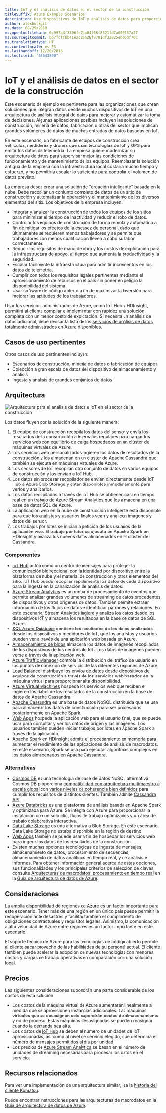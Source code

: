 ```yaml
---
title: IoT y el análisis de datos en el sector de la construcción
titleSuffix: Azure Example Scenarios
description: Use dispositivos de IoT y análisis de datos para proporcionar una administración y un funcionamiento integral de proyectos de construcción.
author: alexbuckgit
ms.date: 08/29/2018
ms.openlocfilehash: 6c997a4f3396fe7ba04f68f8521fd7a006937a27
ms.sourcegitcommit: bb7fcffbb41e2c26a26f8781df32825eb60df70c
ms.translationtype: HT
ms.contentlocale: es-ES
ms.lasthandoff: 12/20/2018
ms.locfileid: "53643890"
---
```

# <a name="iot-and-data-analytics-in-the-construction-industry"></a>IoT y el análisis de datos en el sector de la construcción

Este escenario de ejemplo es pertinente para las organizaciones que crean soluciones que integran datos desde muchos dispositivos de IoT en una arquitectura de análisis integral de datos para mejorar y automatizar la toma de decisiones. Algunas aplicaciones posibles incluyen las soluciones de construcción, minería de datos, fabricación u otras del sector que implican grandes volúmenes de datos de muchas entradas de datos basadas en IoT.

En este escenario, un fabricante de equipos de construcción crea vehículos, medidores y drones que usan tecnologías de IoT y GPS para emitir los datos de telemetría. La empresa quiere modernizar su arquitectura de datos para supervisar mejor las condiciones de funcionamiento y de mantenimiento de los equipos. Reemplazar la solución antigua de la empresa con la infraestructura local costaría mucho tiempo y esfuerzo, y no permitiría escalar lo suficiente para controlar el volumen de datos previsto.

La empresa desea crear una solución de "creación inteligente" basada en la nube. Debe recopilar un conjunto completo de datos de un sitio de construcción y automatizar la operación y el mantenimiento de los diversos elementos del sitio. Los objetivos de la empresa incluyen:

- Integrar y analizar la construcción de todos los equipos de los sitios para minimizar el tiempo de inactividad y reducir el robo de datos.
- Controlar los equipos de construcción de forma remota y automática a fin de mitigar los efectos de la escasez de personal, dado que últimamente se requieren menos trabajadores y se permite que trabajadores con menos cualificación lleven a cabo su labor correctamente.
- Reducir los requisitos de mano de obra y los costos de explotación para la infraestructura de apoyo, al tiempo que aumenta la productividad y la seguridad.
- Escalar fácilmente la infraestructura para admitir incrementos en los datos de telemetría.
- Cumplir con todos los requisitos legales pertinentes mediante el aprovisionamiento de recursos en el país sin poner en peligro la disponibilidad del sistema.
- Usar software de código abierto a fin de maximizar la inversión para mejorar las aptitudes de los trabajadores.

Usar los servicios administrados de Azure, como IoT Hub y HDInsight, permitirá al cliente compilar e implementar con rapidez una solución completa con un menor costo de explotación. Si necesita un análisis de datos adicional, debe revisar la lista de los [servicios de análisis de datos totalmente administrados en Azure][product-category] disponibles.

## <a name="relevant-use-cases"></a>Casos de uso pertinentes

Otros casos de uso pertinentes incluyen:

- Escenarios de construcción, minería de datos o fabricación de equipos
- Colección a gran escala de datos del dispositivo de almacenamiento y análisis
- Ingesta y análisis de grandes conjuntos de datos

## <a name="architecture"></a>Arquitectura

![Arquitectura para el análisis de datos e IoT en el sector de la construcción][architecture]

Los datos fluyen por la solución de la siguiente manera:

1. El equipo de construcción recopila los datos del sensor y envía los resultados de la construcción a intervalos regulares para cargar los servicios web con equilibrio de carga hospedados en un clúster de máquinas virtuales de Azure.
2. Los servicios web personalizados ingieren los datos de resultados de la construcción y los almacenan en un clúster de Apache Cassandra que también se ejecuta en máquinas virtuales de Azure.
3. Los sensores de IoT recopilan otro conjunto de datos en varios equipos de construcción y los envían a IoT Hub.
4. Los datos sin procesar recopilados se envían directamente desde IoT Hub a Azure Blob Storage y están disponibles inmediatamente para verlos y analizarlos.
5. Los datos recopilados a través de IoT Hub se obtienen casi en tiempo real en un trabajo de Azure Stream Analytics que los almacena en una base de datos SQL de Azure.
6. La aplicación web en la nube de construcción inteligente está disponible para que los analistas y usuarios finales vean y analicen imágenes y datos del sensor.
7. Los trabajos por lotes se inician a petición de los usuarios de la aplicación web. El trabajo por lotes se ejecuta en Apache Spark en HDInsight y analiza los nuevos datos almacenados en el clúster de Cassandra.

### <a name="components"></a>Componentes

- [IoT Hub](/azure/iot-hub/about-iot-hub) actúa como un centro de mensajes para proteger la comunicación bidireccional con la identidad por dispositivo entre la plataforma de nube y el material de construcción y otros elementos del sitio. IoT Hub puede recopilar rápidamente los datos de cada dispositivo para la ingesta en la canalización de análisis de datos.
- [Azure Stream Analytics](/azure/stream-analytics/stream-analytics-introduction) es un motor de procesamiento de eventos que permite analizar grandes volúmenes de streaming de datos procedentes de dispositivos y otros orígenes de datos. También permite extraer información de los flujos de datos e identificar patrones y relaciones. En este escenario, Stream Analytics ingiere y analiza los datos desde los dispositivos IoT y almacena los resultados en la base de datos de SQL Azure.
- [SQL Azure Database](/azure/sql-database/sql-database-technical-overview) contiene los resultados de los datos analizados desde los dispositivos y medidores de IoT, que los analistas y usuarios pueden ver a través de una aplicación web basada en Azure.
- [Almacenamiento de blobs](/azure/storage/blobs/storage-blobs-introduction) almacena los datos de imágenes recopilados de los dispositivos de los centros de IoT. Los datos de imágenes pueden verse a través de la aplicación web.
- [Azure Traffic Manager](/azure/traffic-manager/traffic-manager-overview) controla la distribución del tráfico de usuario en los puntos de conexión de servicio de las diferentes regiones de Azure.
- [Load Balancer](/azure/load-balancer/load-balancer-overview) distribuye los envíos de datos desde dispositivos de equipos de construcción a través de los servicios web basados en la máquina virtual para proporcionar alta disponibilidad.
- [Azure Virtual Machines](/azure/virtual-machines) hospeda los servicios web que reciben e ingieren los datos de los resultados de la construcción en la base de datos de Apache Cassandra.
- [Apache Cassandra](https://cassandra.apache.org) es una base de datos NoSQL distribuida que se usa para almacenar los datos de construcción para ser procesados posteriormente en Apache Spark.
- [Web Apps](/azure/app-service/app-service-web-overview) hospeda la aplicación web para el usuario final, que se puede usar para consultar y ver los datos de origen y las imágenes. Los usuarios también pueden iniciar trabajos por lotes en Apache Spark a través de la aplicación.
- [Apache Spark en HDInsight](/azure/hdinsight/spark/apache-spark-overview) admite el procesamiento en memoria para aumentar el rendimiento de las aplicaciones de análisis de macrodatos. En este escenario, Spark se usa para ejecutar algoritmos complejos en los datos almacenados en Apache Cassandra.

### <a name="alternatives"></a>Alternativas

- [Cosmos DB](/azure/cosmos-db/introduction) es una tecnología de base de datos NoSQL alternativa. Cosmos DB proporciona [compatibilidad con arquitectura multimaestro a escala global](/azure/cosmos-db/multi-region-writers) con [varios niveles de coherencia bien definidos](/azure/cosmos-db/consistency-levels) para cumplir los requisitos de distintos clientes. También admite [Cassandra API](/azure/cosmos-db/cassandra-introduction).
- [Azure Databricks](/azure/azure-databricks/what-is-azure-databricks) es una plataforma de análisis basada en Apache Spark y optimizada para Azure. Se integra con Azure para proporcionar la instalación con un solo clic, flujos de trabajo optimizados y un área de trabajo colaborativa interactiva.
- [Data Lake Storage](/azure/storage/data-lake-storage) es una alternativa a Blob Storage. En este escenario, Data Lake Storage no estaba disponible en la región de destino.
- [Web Apps](/azure/app-service) también se puede usar a fin de hospedar los servicios web para ingerir los datos de los resultados de la construcción.
- Existen muchas opciones tecnológicas de ingesta de mensajes, almacenamiento de datos, procesamiento de secuencias, almacenamiento de datos analíticos en tiempo real, y de análisis e informes. Para obtener información general acerca de estas opciones, sus funcionalidades y los principales criterios de selección de claves, consulte [Arquitecturas de macrodatos: procesamiento en tiempo real](/azure/architecture/data-guide/technology-choices/real-time-ingestion) en la [Guía de arquitectura de datos de Azure](/azure/architecture/data-guide).

## <a name="considerations"></a>Consideraciones

La amplia disponibilidad de regiones de Azure es un factor importante para este escenario. Tener más de una región en un único país puede permitir la recuperación ante desastres y facilitar también el cumplimiento de obligaciones contractuales y requisitos legales. Asimismo, la comunicación a alta velocidad de Azure entre regiones es un factor importante en este escenario.

El soporte técnico de Azure para las tecnologías de código abierto permite al cliente sacar provecho de las habilidades de su personal actual. El cliente también puede acelerar la adopción de nuevas tecnologías con menores costos y cargas de trabajo operativas en comparación con una solución local.

## <a name="pricing"></a>Precios

Las siguientes consideraciones supondrán una parte considerable de los costos de esta solución.

- Los costos de la máquina virtual de Azure aumentarán linealmente a medida que se aprovisionen instancias adicionales. Las máquinas virtuales que se desasignen solo supondrán costos de almacenamiento y no de proceso. Estas máquinas desasignadas se pueden reasignar cuando la demanda sea alta.
- Los costos de [IoT Hub](https://azure.microsoft.com/pricing/details/iot-hub) se deben al número de unidades de IoT aprovisionadas, así como al nivel de servicio elegido, que determina el número de mensajes permitidos al día por unidad.
- Los precios de [Azure Stream Analytics](https://azure.microsoft.com/pricing/details/stream-analytics) se basan en el número de unidades de streaming necesarias para procesar los datos en el servicio.

## <a name="related-resources"></a>Recursos relacionados

Para ver una implementación de una arquitectura similar, lea la [historia del cliente Komatsu][customer-story].

Puede encontrar instrucciones para las arquitecturas de macrodatos en la [Guía de arquitectura de datos de Azure](/azure/architecture/data-guide).

<!-- links -->

[product-category]: https://azure.microsoft.com/product-categories/analytics/
[customer-site]: https://home.komatsu/en/
[customer-story]: https://customers.microsoft.com/story/komatsu-manufacturing-azure-iot-hub-japan
[architecture]: ./media/architecture-big-data-with-iot.png
